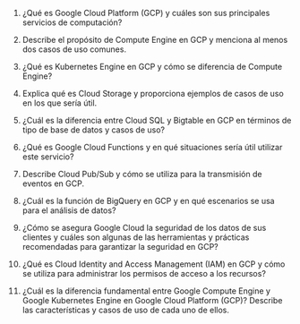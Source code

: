 1. ¿Qué es Google Cloud Platform (GCP) y cuáles son sus principales servicios de computación?

2. Describe el propósito de Compute Engine en GCP y menciona al menos dos casos de uso comunes.

3. ¿Qué es Kubernetes Engine en GCP y cómo se diferencia de Compute Engine?

4. Explica qué es Cloud Storage y proporciona ejemplos de casos de uso en los que sería útil.

5. ¿Cuál es la diferencia entre Cloud SQL y Bigtable en GCP en términos de tipo de base de datos y casos de uso?

6. ¿Qué es Google Cloud Functions y en qué situaciones sería útil utilizar este servicio?

7. Describe Cloud Pub/Sub y cómo se utiliza para la transmisión de eventos en GCP.

8. ¿Cuál es la función de BigQuery en GCP y en qué escenarios se usa para el análisis de datos?

9. ¿Cómo se asegura Google Cloud la seguridad de los datos de sus clientes y cuáles son algunas de las herramientas y prácticas recomendadas para garantizar la seguridad en GCP?

10. ¿Qué es Cloud Identity and Access Management (IAM) en GCP y cómo se utiliza para administrar los permisos de acceso a los recursos?

11. ¿Cuál es la diferencia fundamental entre Google Compute Engine y Google Kubernetes Engine en Google Cloud Platform (GCP)? Describe las características y casos de uso de cada uno de ellos.


